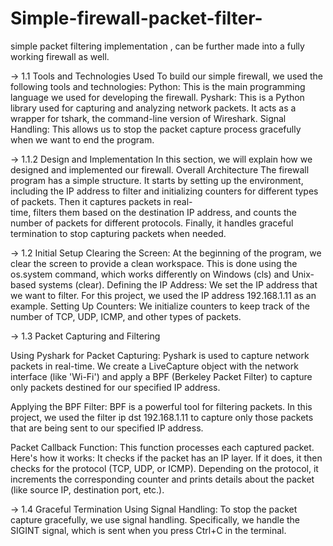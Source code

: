 # Simple-firewall-packet-filter-
simple packet filtering implementation , can be further made into a fully working firewall as well.

-> 1.1 Tools and Technologies Used
  To build our simple firewall, we used the following tools and technologies:
  Python: This is the main programming language we used for developing the firewall.
  Pyshark: This is a Python library used for capturing and analyzing network packets. It acts as a wrapper for tshark, the command-line version of Wireshark.
  Signal Handling: This allows us to stop the packet capture process gracefully when we want to end the program.
  
-> 1.1.2 Design and Implementation
  In this section, we will explain how we designed and implemented our firewall.
  Overall Architecture
  The firewall program has a simple structure. It starts by setting up the environment, including the IP address to filter and initializing counters for different types of packets. Then it captures packets in real-    
 time, filters them based on the destination IP address, and counts the number of packets for different protocols. Finally, it handles graceful termination to stop capturing packets when needed.

-> 1.2 Initial Setup
  Clearing the Screen: At the beginning of the program, we clear the screen to provide a clean workspace. This is done using the os.system command, which works differently on Windows (cls) and Unix-based systems       (clear).
  Defining the IP Address: We set the IP address that we want to filter. For this project, we used the IP address 192.168.1.11 as an example.
  Setting Up Counters: We initialize counters to keep track of the number of TCP, UDP, ICMP, and other types of packets.

-> 1.3 Packet Capturing and Filtering

  Using Pyshark for Packet Capturing: Pyshark is used to capture network packets in real-time. We create a LiveCapture object with the network interface (like 'Wi-Fi') and apply a BPF (Berkeley Packet Filter) to       capture only packets destined for our specified IP address.

  Applying the BPF Filter: BPF is a powerful tool for filtering packets. In this project, we used the filter ip dst 192.168.1.11 to capture only those packets that are being sent to our specified IP address.

  Packet Callback Function: This function processes each captured packet. Here's how it works:
  It checks if the packet has an IP layer.
  If it does, it then checks for the protocol (TCP, UDP, or ICMP).
  Depending on the protocol, it increments the corresponding counter and prints details about the packet (like source IP, destination port, etc.).

  -> 1.4 Graceful Termination
  Using Signal Handling: To stop the packet capture gracefully, we use signal handling. Specifically, we handle the SIGINT signal, which is sent when you press Ctrl+C in the terminal.
